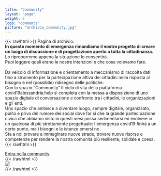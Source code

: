 ```yaml
---
title: "Community"
layout: "page"
weight: 6
logo: "comments"
picture: "archivio_community.jpg"
---
```


{{< rawhtml >}}
Pagina di archivio.
<br />
<strong>In questo momento di emergenza rimandiamo il nostro progetto di creare un luogo di discussione e di progettazione aperto a tutta la cittadinanza.</strong>
<br />
Lo riproporremo appena la situazione lo consentirà.
<br />
Puoi leggere quali erano le nostre intenzioni e che cosa volevamo fare.
<br />
<br />
Da veicolo di informazione e orientamento a meccanismo di raccolta dati fino a strumento per la partecipazione attiva dei cittadini nella risposta al bisogno e nel (possibile) ridisegno delle politiche. 
<br />
Con lo spazio “Community” Il ciclo di vita della piattaforma covid19alessandria.help si completa con la messa a disposizione di uno spazio digitale di conversazione e confronto tra i cittadini, le organizzazioni e gli enti. 
<br />
Uno spazio che ambisce a diventare luogo, sempre digitale, organizzato, pulito e privo del rumore dei social dove far sì che la grande partecipazione civica che abbiamo visto in questi mesi possa sedimentarsi ed evolvere in un qualcosa di più strettamente progettuale: l'emergenza covid19 finirà a un certo punto, ma i bisogni e le istanze emersi no. 
<br />
Sta a noi provare a immaginare nuove strade, trovare nuove risorse e competenze per rendere la nostra comunità più resiliente, solidale e coesa.
{{< rawhtml >}}
<div class="row">
    <div class="col-12 text-center mt-5">
    <a class="btn btn-primary" href="http://community.covid19alessandria.help/" role="button" target="_blank">Entra nella community</a></div>
</div>
{{< /rawhtml >}}
<div class="row">
    <div class="col-12 mt-5">
		<a href="http://community.covid19alessandria.help/" target="_blank"><img src="/images/banner/forum.png" /></a>
	</div>
</div>
{{< /rawhtml >}}
